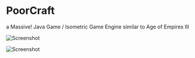 # PoorCraft
a Massive! Java Game / Isometric Game Engine similar to Age of Empires III

![Screenshot](/../master/poorcraft1.png?raw=true "Game Menu")


![Screenshot](/../master/poorcraft2.png?raw=true "Screenshot")
